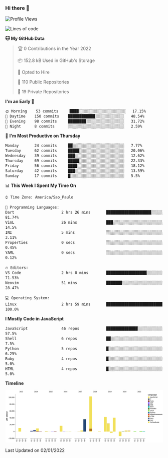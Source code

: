 ### Hi there 👋

<!--START_SECTION:waka-->
![Profile Views](http://img.shields.io/badge/Profile%20Views-0-blue)

![Lines of code](https://img.shields.io/badge/From%20Hello%20World%20I%27ve%20Written-292%20Thousand%20lines%20of%20code-blue)

**🐱 My GitHub Data** 

> 🏆 0 Contributions in the Year 2022
 > 
> 📦 152.8 kB Used in GitHub's Storage 
 > 
> 💼 Opted to Hire
 > 
> 📜 110 Public Repositories 
 > 
> 🔑 19 Private Repositories  
 > 
**I'm an Early 🐤** 

```text
🌞 Morning    53 commits     ████░░░░░░░░░░░░░░░░░░░░░   17.15% 
🌆 Daytime    150 commits    ████████████░░░░░░░░░░░░░   48.54% 
🌃 Evening    98 commits     ████████░░░░░░░░░░░░░░░░░   31.72% 
🌙 Night      8 commits      ░░░░░░░░░░░░░░░░░░░░░░░░░   2.59%

```
📅 **I'm Most Productive on Thursday** 

```text
Monday       24 commits     ██░░░░░░░░░░░░░░░░░░░░░░░   7.77% 
Tuesday      62 commits     █████░░░░░░░░░░░░░░░░░░░░   20.06% 
Wednesday    39 commits     ███░░░░░░░░░░░░░░░░░░░░░░   12.62% 
Thursday     69 commits     █████░░░░░░░░░░░░░░░░░░░░   22.33% 
Friday       56 commits     ████░░░░░░░░░░░░░░░░░░░░░   18.12% 
Saturday     42 commits     ███░░░░░░░░░░░░░░░░░░░░░░   13.59% 
Sunday       17 commits     █░░░░░░░░░░░░░░░░░░░░░░░░   5.5%

```


📊 **This Week I Spent My Time On** 

```text
⌚︎ Time Zone: America/Sao_Paulo

💬 Programming Languages: 
Dart                     2 hrs 26 mins       ████████████████████░░░░░   81.74% 
VimL                     26 mins             ███░░░░░░░░░░░░░░░░░░░░░░   14.5% 
INI                      5 mins              ░░░░░░░░░░░░░░░░░░░░░░░░░   3.11% 
Properties               0 secs              ░░░░░░░░░░░░░░░░░░░░░░░░░   0.45% 
YAML                     0 secs              ░░░░░░░░░░░░░░░░░░░░░░░░░   0.12%

🔥 Editors: 
VS Code                  2 hrs 8 mins        ██████████████████░░░░░░░   71.53% 
Neovim                   51 mins             ███████░░░░░░░░░░░░░░░░░░   28.47%

💻 Operating System: 
Linux                    2 hrs 59 mins       █████████████████████████   100.0%

```

**I Mostly Code in JavaScript** 

```text
JavaScript               46 repos            ██████████████░░░░░░░░░░░   57.5% 
Shell                    6 repos             ██░░░░░░░░░░░░░░░░░░░░░░░   7.5% 
Python                   5 repos             █░░░░░░░░░░░░░░░░░░░░░░░░   6.25% 
Ruby                     4 repos             █░░░░░░░░░░░░░░░░░░░░░░░░   5.0% 
HTML                     4 repos             █░░░░░░░░░░░░░░░░░░░░░░░░   5.0%

```


**Timeline**

![Chart not found](https://raw.githubusercontent.com/jampow/jampow/master/charts/bar_graph.png) 


 Last Updated on 02/01/2022
<!--END_SECTION:waka-->
